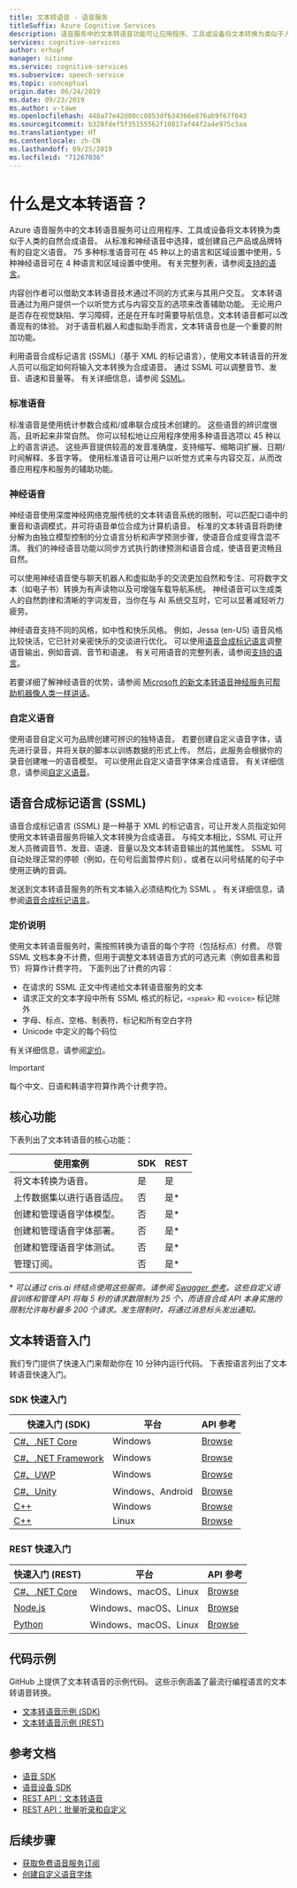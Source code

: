 ```yaml
---
title: 文本转语音 - 语音服务
titleSuffix: Azure Cognitive Services
description: 语音服务中的文本转语音功能可让应用程序、工具或设备将文本转换为类似于人类的自然合成语音。 从标准和神经语音中选择，或创建自己产品或品牌特有的自定义语音。 75 多种标准语音可在 45 种以上的语言和区域设置中使用，5 种神经语音可在 4 种语言和区域设置中使用。
services: cognitive-services
author: erhopf
manager: nitinme
ms.service: cognitive-services
ms.subservice: speech-service
ms.topic: conceptual
origin.date: 06/24/2019
ms.date: 09/23/2019
ms.author: v-tawe
ms.openlocfilehash: 448a77e42d00cc0853df634366e876ab9f67f043
ms.sourcegitcommit: b328fdef5f35155562f10817af44f2a4e975c3aa
ms.translationtype: HT
ms.contentlocale: zh-CN
ms.lasthandoff: 09/25/2019
ms.locfileid: "71267036"
---
```

# <a name="what-is-text-to-speech"></a>什么是文本转语音？

Azure 语音服务中的文本转语音服务可让应用程序、工具或设备将文本转换为类似于人类的自然合成语音。 从标准和神经语音中选择，或创建自己产品或品牌特有的自定义语音。 75 多种标准语音可在 45 种以上的语言和区域设置中使用，5 种神经语音可在 4 种语言和区域设置中使用。 有关完整列表，请参阅[支持的语言](language-support.md#text-to-speech)。

内容创作者可以借助文本转语音技术通过不同的方式来与其用户交互。 文本转语音通过为用户提供一个以听觉方式与内容交互的选项来改善辅助功能。 无论用户是否存在视觉缺陷、学习障碍，还是在开车时需要导航信息，文本转语音都可以改善现有的体验。 对于语音机器人和虚拟助手而言，文本转语音也是一个重要的附加功能。


利用语音合成标记语言 (SSML)（基于 XML 的标记语言），使用文本转语音的开发人员可以指定如何将输入文本转换为合成语音。 通过 SSML 可以调整音节、发音、语速和音量等。 有关详细信息，请参阅 [SSML](#speech-synthesis-markup-language-ssml)。

### <a name="standard-voices"></a>标准语音

标准语音是使用统计参数合成和/或串联合成技术创建的。 这些语音的辨识度很高，且听起来非常自然。 你可以轻松地让应用程序使用多种语音选项以 45 种以上的语言讲述。 这些声音提供较高的发音准确度，支持缩写、缩略词扩展、日期/时间解释、多音字等。 使用标准语音可让用户以听觉方式来与内容交互，从而改善应用程序和服务的辅助功能。

### <a name="neural-voices"></a>神经语音

神经语音使用深度神经网络克服传统的文本转语音系统的限制，可以匹配口语中的重音和语调模式，并可将语音单位合成为计算机语音。 标准的文本转语音将韵律分解为由独立模型控制的分立语言分析和声学预测步骤，使语音合成变得含混不清。 我们的神经语音功能以同步方式执行韵律预测和语音合成，使语音更流畅且自然。

可以使用神经语音使与聊天机器人和虚拟助手的交流更加自然和专注、可将数字文本（如电子书）转换为有声读物以及可增强车载导航系统。 神经语音可以生成类人的自然韵律和清晰的字词发音，当你在与 AI 系统交互时，它可以显著减轻听力疲劳。

神经语音支持不同的风格，如中性和快乐风格。 例如，Jessa (en-US) 语音风格比较快活，它已针对亲密快乐的交谈进行优化。 可以使用[语音合成标记语言](speech-synthesis-markup.md)调整语音输出，例如音调、音节和语速。 有关可用语音的完整列表，请参阅[支持的语言](language-support.md#text-to-speech)。

若要详细了解神经语音的优势，请参阅 [Microsoft 的新文本转语音神经服务可帮助机器像人类一样讲话](https://azure.microsoft.com/blog/microsoft-s-new-neural-text-to-speech-service-helps-machines-speak-like-people/)。

### <a name="custom-voices"></a>自定义语音

使用语音自定义可为品牌创建可辨识的独特语音。 若要创建自定义语音字体，请先进行录音，并将关联的脚本以训练数据的形式上传。 然后，此服务会根据你的录音创建唯一的语音模型。 可以使用此自定义语音字体来合成语音。 有关详细信息，请参阅[自定义语音](how-to-custom-voice-create-voice.md)。

## <a name="speech-synthesis-markup-language-ssml"></a>语音合成标记语言 (SSML)

语音合成标记语言 (SSML) 是一种基于 XML 的标记语言，可让开发人员指定如何使用文本转语音服务将输入文本转换为合成语音。 与纯文本相比，SSML 可让开发人员微调音节、发音、语速、音量以及文本转语音输出的其他属性。 SSML 可自动处理正常的停顿（例如，在句号后面暂停片刻），或者在以问号结尾的句子中使用正确的音调。

发送到文本转语音服务的所有文本输入必须结构化为 SSML 。 有关详细信息，请参阅[语音合成标记语言](speech-synthesis-markup.md)。

### <a name="pricing-note"></a>定价说明

使用文本转语音服务时，需按照转换为语音的每个字符（包括标点）付费。 尽管 SSML 文档本身不计费，但用于调整文本转语音方式的可选元素（例如音素和音节）将算作计费字符。 下面列出了计费的内容：

* 在请求的 SSML 正文中传递给文本转语音服务的文本
* 请求正文的文本字段中所有 SSML 格式的标记，`<speak>` 和 `<voice>` 标记除外
* 字母、标点、空格、制表符、标记和所有空白字符
* Unicode 中定义的每个码位

有关详细信息，请参阅[定价](https://azure.microsoft.com/pricing/details/cognitive-services/speech-service/)。

> [!IMPORTANT]
> 每个中文、日语和韩语字符算作两个计费字符。

## <a name="core-features"></a>核心功能

下表列出了文本转语音的核心功能：

| 使用案例 | SDK | REST |
|----------|-----|------|
| 将文本转换为语音。 | 是 | 是 |
| 上传数据集以进行语音适应。 | 否 | 是\* |
| 创建和管理语音字体模型。 | 否 | 是\* |
| 创建和管理语音字体部署。 | 否 | 是\* |
| 创建和管理语音字体测试。 | 否 | 是\* |
| 管理订阅。 | 否 | 是\* |

\* *可以通过 cris.ai 终结点使用这些服务。请参阅 [Swagger 参考](https://westus.cris.ai/swagger/ui/index)。这些自定义语音训练和管理 API 将每 5 秒的请求数限制为 25 个，而语音合成 API 本身实施的限制允许每秒最多 200 个请求。发生限制时，将通过消息标头发出通知。*

## <a name="get-started-with-text-to-speech"></a>文本转语音入门

我们专门提供了快速入门来帮助你在 10 分钟内运行代码。 下表按语言列出了文本转语音快速入门。

### <a name="sdk-quickstarts"></a>SDK 快速入门

| 快速入门 (SDK) | 平台 | API 参考 |
|------------|----------|---------------|
| [C#、.NET Core](quickstart-text-to-speech-dotnetcore.md) | Windows | [Browse](https://aka.ms/csspeech/csharpref) |
| [C#、.NET Framework](quickstart-text-to-speech-dotnet-windows.md) | Windows | [Browse](https://aka.ms/csspeech/csharpref) |
| [C#、UWP](quickstart-text-to-speech-csharp-uwp.md) | Windows | [Browse](https://aka.ms/csspeech/csharpref) |
| [C#、Unity](quickstart-text-to-speech-csharp-unity.md) | Windows、Android | [Browse](https://aka.ms/csspeech/csharpref) |
| [C++](quickstart-text-to-speech-cpp-windows.md) | Windows | [Browse](https://aka.ms/csspeech/cppref) |
| [C++](quickstart-text-to-speech-cpp-linux.md) | Linux | [Browse](https://aka.ms/csspeech/cppref) |

### <a name="rest-quickstarts"></a>REST 快速入门

| 快速入门 (REST) | 平台 | API 参考 |
|------------|----------|---------------|
| [C#、.NET Core](quickstart-dotnet-text-to-speech.md) | Windows、macOS、Linux | [Browse](overview.md) |
| [Node.js](quickstart-nodejs-text-to-speech.md) | Windows、macOS、Linux | [Browse](overview.md) |
| [Python](quickstart-python-text-to-speech.md) | Windows、macOS、Linux | [Browse](overview.md) |

## <a name="sample-code"></a>代码示例

GitHub 上提供了文本转语音的示例代码。 这些示例涵盖了最流行编程语言的文本转语音转换。

* [文本转语音示例 (SDK)](https://github.com/Azure-Samples/cognitive-services-speech-sdk)
* [文本转语音示例 (REST)](https://github.com/Azure-Samples/Cognitive-Speech-TTS)

## <a name="reference-docs"></a>参考文档

* [语音 SDK](speech-sdk.md)
* [语音设备 SDK](speech-devices-sdk.md)
* [REST API：文本转语音](rest-text-to-speech.md)
* [REST API：批量听录和自定义](https://westus.cris.ai/swagger/ui/index)

## <a name="next-steps"></a>后续步骤

* [获取免费语音服务订阅](get-started.md)
* [创建自定义语音字体](how-to-custom-voice-create-voice.md)
